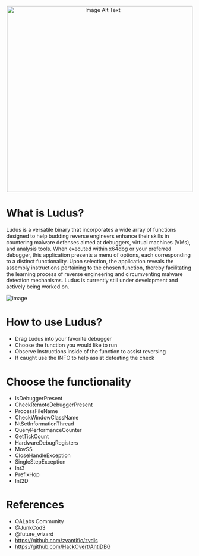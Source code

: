 
<p align="center"><img src="https://github.com/0xGotcha/Ludus/assets/13496934/4442c452-6531-49dd-8eb0-a18741aca3c8" alt="Image Alt Text" width="500" height="500"></p>



# What is Ludus?

Ludus is a versatile binary that incorporates a wide array of functions designed to help budding reverse engineers enhance their skills in countering malware defenses aimed at debuggers, virtual machines (VMs), and analysis tools. When executed within x64dbg or your preferred debugger, this application presents a menu of options, each corresponding to a distinct functionality. Upon selection, the application reveals the assembly instructions pertaining to the chosen function, thereby facilitating the learning process of reverse engineering and circumventing malware detection mechanisms. Ludus is currently still under development and actively being worked on.

![image](https://github.com/0xGotcha/Ludus/assets/13496934/c6404c45-4582-4d07-b0fd-ad60f4a0e431)

# How to use Ludus?
- Drag Ludus into your favorite debugger
- Choose the function you would like to run
- Observe Instructions inside of the function to assist reversing
- If caught use the INFO to help assist defeating the check

# Choose the functionality 
- IsDebuggerPresent
- CheckRemoteDebuggerPresent
- ProcessFileName
- CheckWindowClassName
- NtSetInformationThread
- QueryPerformanceCounter
- GetTickCount
- HardwareDebugRegisters
- MovSS
- CloseHandleException
- SingleStepException
- Int3
- PrefixHop
- Int2D

# References
- OALabs Community
- @JunkCod3
- @future_wizard
- https://github.com/zyantific/zydis
- https://github.com/HackOvert/AntiDBG
